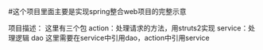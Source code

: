 #这个项目里面主要是实现spring整合web项目的完整示意

项目描述：
这里有三个包
action：处理请求的方法，用struts2实现
service：处理逻辑
dao
这里需要在service中引用dao，action中引用service